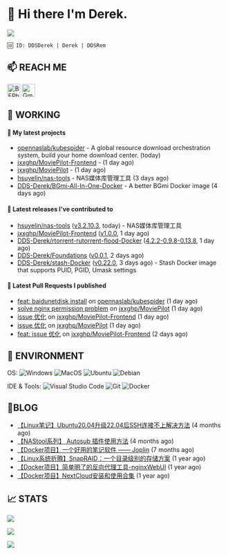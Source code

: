 # 👋 Hi there I'm Derek. 

![](https://raw.githubusercontent.com/BEPb/BEPb/main/src/header_.png)

```
🆔 ID: DDSDerek | Derek | DDSRem
```

## 📫 REACH ME
<p align="left">
<a href="https://twitter.com/ddsrem_derek" target="blank"><img align="center" src="https://raw.githubusercontent.com/BEPb/BEPb/master/assets/twitter.svg" alt="BEPb" height="30" width="30" /></a>
<a href="mailto:ddstomo@gmail.com" target="blank"><img align="center" src="https://raw.githubusercontent.com/BEPb/BEPb/master/assets/gmail.svg" alt="Gmail" height="30" width="30" /></a>
</p>

## 💼 WORKING

#### 🌱 My latest projects


- [opennaslab/kubespider](https://github.com/opennaslab/kubespider) - A global resource download orchestration system, build your home download center.  (today)
- [jxxghp/MoviePilot-Frontend](https://github.com/jxxghp/MoviePilot-Frontend) -  (1 day ago)
- [jxxghp/MoviePilot](https://github.com/jxxghp/MoviePilot) -  (1 day ago)
- [hsuyelin/nas-tools](https://github.com/hsuyelin/nas-tools) - NAS媒体库管理工具 (3 days ago)
- [DDS-Derek/BGmi-All-In-One-Docker](https://github.com/DDS-Derek/BGmi-All-In-One-Docker) - A better BGmi Docker image (4 days ago)

#### 🔭 Latest releases I've contributed to

- [hsuyelin/nas-tools](https://github.com/hsuyelin/nas-tools) ([v3.2.10.3](https://github.com/hsuyelin/nas-tools/releases/tag/v3.2.10.3), today) - NAS媒体库管理工具
- [jxxghp/MoviePilot-Frontend](https://github.com/jxxghp/MoviePilot-Frontend) ([v1.0.0](https://github.com/jxxghp/MoviePilot-Frontend/releases/tag/v1.0.0), 1 day ago)
- [DDS-Derek/rtorrent-rutorrent-flood-Docker](https://github.com/DDS-Derek/rtorrent-rutorrent-flood-Docker) ([4.2.2-0.9.8-0.13.8](https://github.com/DDS-Derek/rtorrent-rutorrent-flood-Docker/releases/tag/4.2.2-0.9.8-0.13.8), 1 day ago)
- [DDS-Derek/Foundations](https://github.com/DDS-Derek/Foundations) ([v0.0.1](https://github.com/DDS-Derek/Foundations/releases/tag/v0.0.1), 2 days ago)
- [DDS-Derek/stash-Docker](https://github.com/DDS-Derek/stash-Docker) ([v0.22.0](https://github.com/DDS-Derek/stash-Docker/releases/tag/v0.22.0), 3 days ago) - Stash Docker image that supports PUID, PGID, Umask settings

#### 🔨 Latest Pull Requests I published

- [feat: baidunetdisk install](https://github.com/opennaslab/kubespider/pull/303) on [opennaslab/kubespider](https://github.com/opennaslab/kubespider) (1 day ago)
- [solve nginx permission problem](https://github.com/jxxghp/MoviePilot/pull/107) on [jxxghp/MoviePilot](https://github.com/jxxghp/MoviePilot) (1 day ago)
- [issue 优化](https://github.com/jxxghp/MoviePilot-Frontend/pull/21) on [jxxghp/MoviePilot-Frontend](https://github.com/jxxghp/MoviePilot-Frontend) (1 day ago)
- [issue 优化](https://github.com/jxxghp/MoviePilot/pull/103) on [jxxghp/MoviePilot](https://github.com/jxxghp/MoviePilot) (1 day ago)
- [feat: issue 优化](https://github.com/jxxghp/MoviePilot-Frontend/pull/20) on [jxxghp/MoviePilot-Frontend](https://github.com/jxxghp/MoviePilot-Frontend) (2 days ago)

## 🔧 ENVIRONMENT
OS:
![Windows](https://img.shields.io/badge/-Windows-0078D6?style=flat-square&logo=windows&logoColor=white)
![MacOS](https://img.shields.io/badge/-Mac_OS-AAA?style=flat-square&logo=macos&logoColor=white)
![Ubuntu](https://img.shields.io/badge/-Ubuntu-DD4814?style=flat-square&logo=ubuntu&logoColor=white)
![Debian](https://img.shields.io/badge/-Debian-73BA25?style=flat-square&logo=debian&logoColor=white)  

IDE & Tools:
![Visual Studio Code](https://img.shields.io/badge/-Visual_Studio_Code-007ACC?style=flat-square&logo=visual-studio-code&logoColor=white)
![Git](https://img.shields.io/badge/-Git-F05032?style=flat-square&logo=git&logoColor=white)
![Docker](https://img.shields.io/badge/-Docker-2496ed?style=flat-square&logo=Docker&logoColor=white)

## 📜BLOG

- [【Linux笔记】Ubuntu20.04升级22.04后SSH连接不上解决方法](https://blog.ddsrem.com/archives/fix-ubuntu2204-ssh) (4 months ago)
- [【NAStool系列】 Autosub 插件使用方法](https://blog.ddsrem.com/archives/nastool-autosub-use-way) (4 months ago)
- [【Docker项目】一个好用的笔记软件 —— Joplin](https://blog.ddsrem.com/archives/joplin) (7 months ago)
- [【Linux系统折腾】SnapRAID：一个目录级别的存储方案](https://blog.ddsrem.com/archives/snapraid) (1 year ago)
- [【Docker项目】简单明了的反向代理工具-nginxWebUI](https://blog.ddsrem.com/archives/nginxwebui) (1 year ago)
- [【Docker项目】NextCloud安装和使用合集](https://blog.ddsrem.com/archives/nextcloud) (1 year ago)

## 📈 STATS

![](https://github-readme-stats.vercel.app/api?username=DDSDerek&show_icons=true&theme=radical)

![](https://github-readme-stats.vercel.app/api?username=DDSRem&show_icons=true&theme=dark)

![](https://raw.githubusercontent.com/BEPb/BEPb/main/assets/Bottom_down.svg)
